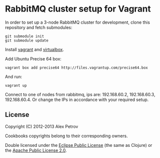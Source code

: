 # RabbitMQ cluster setup for Vagrant

In order to set up a 3-node RabbitMQ cluster for development, clone this repository and fetch submodules:

```
git submodule init
git submodule update
```

Install [vagrant](http://www.vagrantup.com/) and [virtualbox](https://www.virtualbox.org/).

Add Ubuntu Precise 64 box:

```
vagrant box add precise64 http://files.vagrantup.com/precise64.box
```

And run:

```
vagrant up
```

Connect to one of nodes from rabbitmq, ips are: 192.168.60.2, 192.168.60.3, 192.168.60.4. Or change the IPs in accordance with your required setup.

## License

Copyright (C) 2012-2013 Alex Petrov

Cookbooks copyrights belong to their corresponding owners.

Double licensed under the [Eclipse Public License](http://www.eclipse.org/legal/epl-v10.html) (the same as Clojure) or
the [Apache Public License 2.0](http://www.apache.org/licenses/LICENSE-2.0.html).
